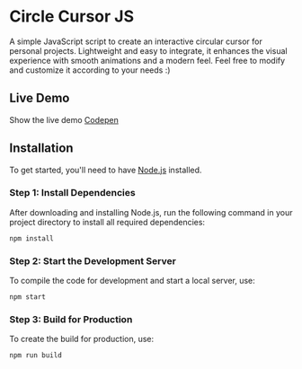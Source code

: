 # Circle Cursor JS
A simple JavaScript script to create an interactive circular cursor for personal projects. Lightweight and easy to integrate, it enhances the visual experience with smooth animations and a modern feel.
Feel free to modify and customize it according to your needs :)

## Live Demo
Show the live demo [Codepen](https://codepen.io/Bluxart/full/azomomX)

## Installation
To get started, you'll need to have [Node.js](https://nodejs.org/en/download/) installed.

### Step 1: Install Dependencies
After downloading and installing Node.js, run the following command in your project directory to install all required dependencies:

```
npm install
```

### Step 2: Start the Development Server
To compile the code for development and start a local server, use:

```
npm start
```

### Step 3: Build for Production
To create the build for production, use:

```
npm run build
```
